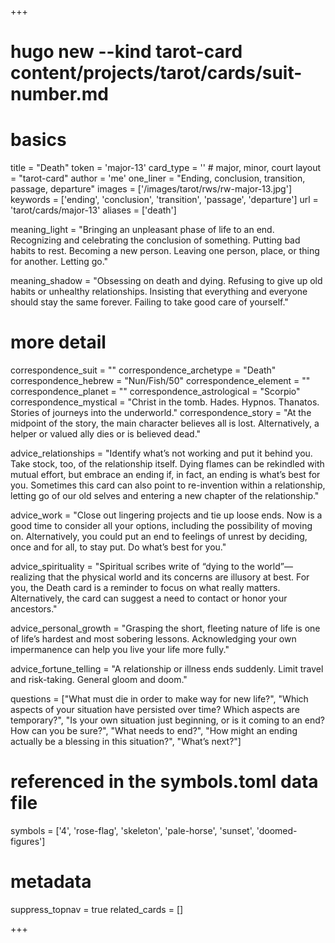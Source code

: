 +++
# hugo new --kind tarot-card content/projects/tarot/cards/suit-number.md
# basics
title     		 = "Death"
token					 = 'major-13'
card_type			 = '' # major, minor, court
layout				 = "tarot-card"
author    		 = 'me'
one_liner 		 = "Ending, conclusion, transition, passage, departure"
images				 = ['/images/tarot/rws/rw-major-13.jpg']
keywords			 = ['ending', 'conclusion', 'transition', 'passage', 'departure']
url						 = 'tarot/cards/major-13'
aliases				 = ['death']

meaning_light  = "Bringing an unpleasant phase of life to an end. Recognizing and celebrating the conclusion of something. Putting bad habits to rest. Becoming a new person. Leaving one person, place, or thing for another. Letting go."

meaning_shadow = "Obsessing on death and dying. Refusing to give up old habits or unhealthy relationships. Insisting that everything and everyone should stay the same forever. Failing to take good care of yourself."

# more detail
correspondence_suit 				= ""
correspondence_archetype 		= "Death"
correspondence_hebrew 			= "Nun/Fish/50"
correspondence_element 			= ""
correspondence_planet 			= ""
correspondence_astrological = "Scorpio"
correspondence_mystical 		= "Christ in the tomb. Hades. Hypnos. Thanatos. Stories of journeys into the underworld."
correspondence_story 				= "At the midpoint of the story, the main character believes all is lost. Alternatively, a helper or valued ally dies or is believed dead."

advice_relationships 	 = "Identify what’s not working and put it behind you. Take stock, too, of the relationship itself. Dying flames can be rekindled with mutual effort, but embrace an ending if, in fact, an ending is what’s best for you. Sometimes this card can also point to re-invention within a relationship, letting go of our old selves and entering a new chapter of the relationship."

advice_work 					 = "Close out lingering projects and tie up loose ends. Now is a good time to consider all your options, including the possibility of moving on. Alternatively, you could put an end to feelings of unrest by deciding, once and for all, to stay put. Do what’s best for you."

advice_spirituality 	 = "Spiritual scribes write of “dying to the world”—realizing that the physical world and its concerns are illusory at best. For you, the Death card is a reminder to focus on what really matters. Alternatively, the card can suggest a need to contact or honor your ancestors."

advice_personal_growth = "Grasping the short, fleeting nature of life is one of life’s hardest and most sobering lessons. Acknowledging your own impermanence can help you live your life more fully."

advice_fortune_telling = "A relationship or illness ends suddenly. Limit travel and risk-taking. General gloom and doom."

questions	= ["What must die in order to make way for new life?", "Which aspects of your situation have persisted over time? Which aspects are temporary?", "Is your own situation just beginning, or is it coming to an end? How can you be sure?", "What needs to end?", "How might an ending actually be a blessing in this situation?", "What’s next?"]

# referenced in the symbols.toml data file
symbols	  = ['4', 'rose-flag', 'skeleton', 'pale-horse', 'sunset', 'doomed-figures']

# metadata
suppress_topnav = true
related_cards 	= []

+++